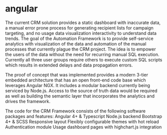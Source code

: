 # angular

The current CRM solution provides a static dashboard with inaccurate data, a manual error prone process for generating recipient lists for campaign targeting, and no usage data visualization interactivity to understand data trends. The goal of the Automation Framework is to provide self-service analytics with visualization of the data and automation of the manual processes that currently plague the CRM project. The idea is to empower the users of the data without the need for recurring manual SQL execution. Currently all three user groups require others to execute custom SQL scripts which results in extended delays and data propagation errors.

The proof of concept that was implemented provides a modern 3-tier embedded architecture that has an open front-end code base which leverages Angular NGX. It includes a modular backend currently being serviced by Node.js. Access to the source of truth data would be required as well as building the semantic layer that incorporates the analytics and drives the framework. 

The code for the CRM Framework consists of the following software packages and features:
Angular 4+ & Typescript
Node.js backend
Bootstrap 4+ & SCSS
Responsive layout
Flexibly configurable themes with hot reload
Authentication module
Usage dashboard pages with highchart.js integration

